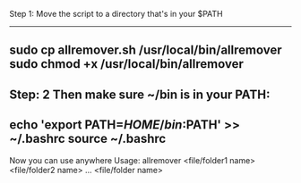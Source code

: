 Step 1: Move the script to a directory that's in your $PATH

----------------------------------------------
sudo cp allremover.sh /usr/local/bin/allremover
sudo chmod +x /usr/local/bin/allremover
----------------------------------------------

Step: 2
Then make sure ~/bin is in your PATH:
----------------------------------------------
echo 'export PATH=$HOME/bin:$PATH' >> ~/.bashrc
source ~/.bashrc
----------------------------------------------

Now you can use anywhere
Usage: allremover <file/folder1 name> <file/folder2 name> ... <file/folder name>

